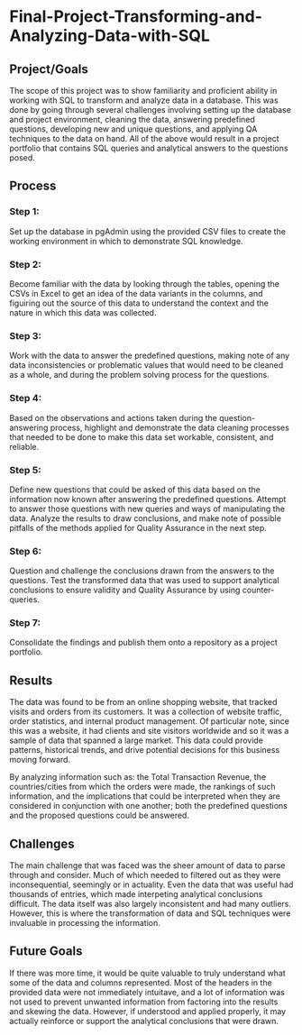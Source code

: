 # Final-Project-Transforming-and-Analyzing-Data-with-SQL

## Project/Goals
The scope of this project was to show familiarity and proficient ability in working with SQL to transform and analyze data in a database. This was done by going through several challenges involving setting up the database and project environment, cleaning the data, answering predefined questions, developing new and unique questions, and applying QA techniques to the data on hand. All of the above would result in a project portfolio that contains SQL queries and analytical answers to the questions posed.

## Process
### Step 1:
Set up the database in pgAdmin using the provided CSV files to create the working environment in which to demonstrate SQL knowledge.

### Step 2:
Become familiar with the data by looking through the tables, opening the CSVs in Excel to get an idea of the data variants in the columns, and figuiring out the source of this data to understand the context and the nature in which this data was collected.

### Step 3:
Work with the data to answer the predefined questions, making note of any data inconsistencies or problematic values that would need to be cleaned as a whole, and during the problem solving process for the questions.

### Step 4:
Based on the observations and actions taken during the question-answering process, highlight and demonstrate the data cleaning processes that needed to be done to make this data set workable, consistent, and reliable.

### Step 5:
Define new questions that could be asked of this data based on the information now known after answering the predefined questions. Attempt to answer those questions with new queries and ways of manipulating the data. Analyze the results to draw conclusions, and make note of possible pitfalls of the methods applied for Quality Assurance in the next step.

### Step 6:
Question and challenge the conclusions drawn from the answers to the questions. Test the transformed data that was used to support analytical conclusions to ensure validity and Quality Assurance by using counter-queries.

### Step 7:
Consolidate the findings and publish them onto a repository as a project portfolio.

## Results
The data was found to be from an online shopping website, that tracked visits and orders from its customers. It was a collection of website traffic, order statistics, and internal product management. Of particular note, since this was a website, it had clients and site visitors worldwide and so it was a sample of data that spanned a large market. This data could provide patterns, historical trends, and drive potential decisions for this business moving forward.

By analyzing information such as: the Total Transaction Revenue, the countries/cities from which the orders were made, the rankings of such information, and the implications that could be interpreted when they are considered in conjunction with one another; both the predefined questions and the proposed questions could be answered.

## Challenges 
The main challenge that was faced was the sheer amount of data to parse through and consider. Much of which needed to filtered out as they were inconsequential, seemingly or in actuality. Even the data that was useful had thousands of entries, which made interpeting analytical conclusions difficult. The data itself was also largely inconsistent and had many outliers. However, this is where the transformation of data and SQL techniques were invaluable in processing the information.

## Future Goals
If there was more time, it would be quite valuable to truly understand what some of the data and columns represented. Most of the headers in the provided data were not immediately intuitave, and a lot of information was not used to prevent unwanted information from factoring into the results and skewing the data. However, if understood and applied properly, it may actually reinforce or support the analytical conclusions that were drawn.
